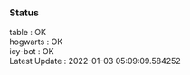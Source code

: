 ### Status


table : OK  
hogwarts : OK  
icy-bot : OK  
Latest Update : 2022-01-03 05:09:09.584252
